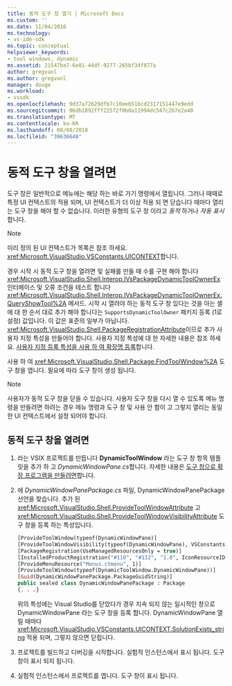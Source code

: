 ```yaml
---
title: 동적 도구 창 열기 | Microsoft Docs
ms.custom: ''
ms.date: 11/04/2016
ms.technology:
- vs-ide-sdk
ms.topic: conceptual
helpviewer_keywords:
- tool windows, dynamic
ms.assetid: 21547ba7-6e81-44df-9277-265bf34f877a
author: gregvanl
ms.author: gregvanl
manager: douge
ms.workload:
- vssdk
ms.openlocfilehash: 9d37a72629dfb7c10eeb51bcd2317151447e9edd
ms.sourcegitcommit: 06db1892fff22572f0b0a11994dc547c2b7e2a48
ms.translationtype: MT
ms.contentlocale: ko-KR
ms.lasthandoff: 08/08/2018
ms.locfileid: "39636648"
---
```

# <a name="open-a-dynamic-tool-window"></a>동적 도구 창을 열려면
도구 창은 일반적으로 메뉴에는 해당 하는 바로 가기 명령에서 열립니다. 그러나 때때로 특정 UI 컨텍스트의 적용 되며, UI 컨텍스트가 더 이상 적용 되 면 닫습니다 때마다 열리는 도구 창을 해야 할 수 없습니다. 이러한 유형의 도구 창 이라고 *동적* 하거나 *자동 표시*합니다.  
  
> [!NOTE]
>  미리 정의 된 UI 컨텍스트가 목록은 참조 하세요. <xref:Microsoft.VisualStudio.VSConstants.UICONTEXT>합니다.  
  
 경우 시작 시 동적 도구 창을 열려면 및 실패를 만들 때 수를 구현 해야 합니다 <xref:Microsoft.VisualStudio.Shell.Interop.IVsPackageDynamicToolOwnerEx> 인터페이스 및 오류 조건을 테스트 합니다 <xref:Microsoft.VisualStudio.Shell.Interop.IVsPackageDynamicToolOwnerEx.QueryShowTool%2A> 메서드. 시작 시 열려야 하는 동적 도구 창 있다는 것을 아는 셸에 대 한 순서 대로 추가 해야 합니다는 `SupportsDynamicToolOwner` 패키지 등록 (1로 설정) 값입니다. 이 값은 표준의 일부가 아닙니다. <xref:Microsoft.VisualStudio.Shell.PackageRegistrationAttribute>이므로 추가 사용자 지정 특성을 만들어야 합니다. 사용자 지정 특성에 대 한 자세한 내용은 참조 하세요. [사용자 지정 등록 특성을 사용 하 여 확장명 등록](../extensibility/registering-and-unregistering-vspackages.md#using-a-custom-registration-attribute-to-register-an-extension)합니다.  
  
 사용 하 여 <xref:Microsoft.VisualStudio.Shell.Package.FindToolWindow%2A> 도구 창을 엽니다. 필요에 따라 도구 창이 생성 됩니다.  
  
> [!NOTE]
>  사용자가 동적 도구 창을 닫을 수 있습니다. 사용자 도구 창을 다시 열 수 있도록 메뉴 명령을 만들려면 하려는 경우 메뉴 명령과 도구 창 및 사용 안 함이 고 그렇지 열리는 동일한 UI 컨텍스트에서 설정 되어야 합니다.  
  
## <a name="to-open-a-dynamic-tool-window"></a>동적 도구 창을 열려면  
  
1.  라는 VSIX 프로젝트를 만듭니다 **DynamicToolWindow** 라는 도구 창 항목 템플릿을 추가 하 고 *DynamicWindowPane.cs*합니다. 자세한 내용은 [도구 창으로 확장 프로그램을 만들려면](../extensibility/creating-an-extension-with-a-tool-window.md)합니다.  
  
2.  에 *DynamicWindowPanePackage.cs* 파일, DynamicWindowPanePackage 선언을 찾습니다. 추가 된 <xref:Microsoft.VisualStudio.Shell.ProvideToolWindowAttribute> 고 <xref:Microsoft.VisualStudio.Shell.ProvideToolWindowVisibilityAttribute> 도구 창을 등록 하는 특성입니다.  
  
    ```vb  
    [ProvideToolWindow(typeof(DynamicWindowPane)]  
    [ProvideToolWindowVisibility(typeof(DynamicWindowPane), VSConstants.UICONTEXT.SolutionExists_string)]  
    [PackageRegistration(UseManagedResourcesOnly = true)]  
    [InstalledProductRegistration("#110", "#112", "1.0", IconResourceID = 400)] // Info on this package for Help/About  
    [ProvideMenuResource("Menus.ctmenu", 1)]  
    [ProvideToolWindow(typeof(DynamicToolWindow.DynamicWindowPane))]  
    [Guid(DynamicWindowPanePackage.PackageGuidString)]  
    public sealed class DynamicWindowPanePackage : Package  
    {. . .}  
    ```  
  
     위의 특성에는 Visual Studio를 닫았다가 경우 지속 되지 않는 일시적인 창으로 DynamicWindowPane 라는 도구 창을 등록 합니다. DynamicWindowPane 열릴 때마다 <xref:Microsoft.VisualStudio.VSConstants.UICONTEXT.SolutionExists_string> 적용 되며, 그렇지 않으면 닫힙니다.  
  
3.  프로젝트를 빌드하고 디버깅을 시작합니다. 실험적 인스턴스에서 표시 됩니다. 도구 창이 표시 되지 됩니다.  
  
4.  실험적 인스턴스에서 프로젝트를 엽니다. 도구 창이 표시 됩니다.